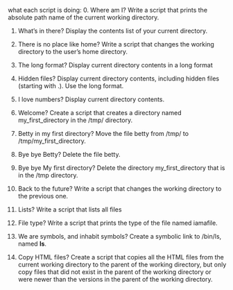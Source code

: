 what each script is doing:
0. Where am I? Write a script that prints the absolute path name of the current working directory.

1. What’s in there? Display the contents list of your current directory.

2. There is no place like home? Write a script that changes the working directory to the user’s home directory.

3. The long format? Display current directory contents in a long format

4. Hidden files? Display current directory contents, including hidden files (starting with .). Use the long format.

5. I love numbers? Display current directory contents.

6. Welcome? Create a script that creates a directory named my_first_directory in the /tmp/ directory.

7. Betty in my first directory? Move the file betty from /tmp/ to /tmp/my_first_directory.

8. Bye bye Betty? Delete the file betty.

9. Bye bye My first directory? Delete the directory my_first_directory that is in the /tmp directory.

10. Back to the future? Write a script that changes the working directory to the previous one.

11. Lists? Write a script that lists all files

12. File type? Write a script that prints the type of the file named iamafile.

13. We are symbols, and inhabit symbols? Create a symbolic link to /bin/ls, named __ls__. 

14. Copy HTML files? Create a script that copies all the HTML files from the current working directory to the parent of the working directory, but only copy files that did not exist in the parent of the working directory or were newer than the versions in the parent of the working directory.

